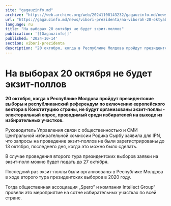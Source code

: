 ```yaml
---
site: "gagauzinfo.md"
archive: "https://web.archive.org/web/20241108143232/gagauzinfo.md/news/vibori-prezidenta/na-viborah-20-oktyabrya-ne-budet-ekzit-pollov"
url: "https://gagauzinfo.md/news/vibori-prezidenta/na-viborah-20-oktyabrya-ne-budet-ekzit-pollov"
language: ru
title: "На выборах 20 октября не будет экзит-поллов"
publication: '[[Gagauzinfo]]'
published: '2024-10-14'
section: vibori-prezidenta
description: "20 октября, когда в Республике Молдова пройдут президентские выборы и республиканский референдум по включению европейского вектора в Конституцию страны, не будут организованы экзит-поллы - электоральный опрос, проводимый среди избирателей на выходе из избирательных участков."
---
```


# На выборах 20 октября не будет экзит-поллов

**20 октября, когда в Республике Молдова пройдут президентские выборы и республиканский референдум по включению европейского вектора в Конституцию страны, не будут организованы экзит-поллы - электоральный опрос, проводимый среди избирателей на выходе из избирательных участков.**

Руководитель Управления связи с общественностью и СМИ Центральной избирательной комиссии Родика Сырбу заявила для IPN, что запросы на проведение экзит-поллов не были зарегистрированы до 13 октября, последнего дня, когда это можно было сделать.

В случае проведения второго тура президентских выборов заявки на экзит-полл можно будет подать до 27 октября.

Последний раз экзит-поллы были организованы в Республике Молдова в ходе второго тура президентских выборов в 2020 году.

Тогда общественная ассоциация „Spero” и компания Intellect Group” провели это мероприятие на сотне избирательных участках по всей стране.